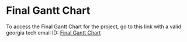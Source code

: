 # Final Gantt Chart

To access the Final Gantt Chart for the project, go to this link with a valid georgia tech email ID: [Final Gantt Chart](https://gtvault.sharepoint.com/:x:/s/CS6440TeamProject/EW9ZfdFMWDxHh4iX7fLAJioBoM8m8-raGNwlCtq3kgSFrw?e=k9VMQH)